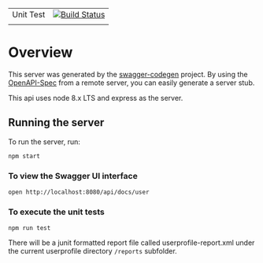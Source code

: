 |||
|--|--|
|Unit Test|[![Build Status](https://dev.azure.com/lisheard/OH-devops/_apis/build/status/18652.oh-devops?branchName=master)](https://dev.azure.com/lisheard/OH-devops/_build/latest?definitionId=10&branchName=master)|
|||

# Overview

This server was generated by the [swagger-codegen](https://github.com/swagger-api/swagger-codegen) project.  By using the [OpenAPI-Spec](https://github.com/OAI/OpenAPI-Specification) from a remote server, you can easily generate a server stub.

This api uses node 8.x LTS and express as the server.

## Running the server

To run the server, run:

```shell
npm start
```

### To view the Swagger UI interface

```shell
open http://localhost:8080/api/docs/user
```

### To execute the unit tests

```shell
npm run test
```

There will be a junit formatted report file called userprofile-report.xml under the current userprofile directory `/reports` subfolder.